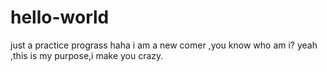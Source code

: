 # hello-world
just a  practice prograss
haha i am a new comer ,you know who am i? yeah ,this is my purpose,i make you crazy.
